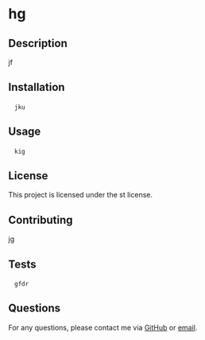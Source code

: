 
# hg

## Description
jf

## Installation
⁠  ⁠`
jku
⁠  ⁠`

## Usage
⁠  ⁠`
kig
⁠  ⁠`

## License
This project is licensed under the st license.

## Contributing
jg

## Tests
⁠  ⁠`
gfdr
⁠  ⁠`

## Questions
For any questions, please contact me via [GitHub](https://github.com/undefined) or [email](mailto:jtct).
    